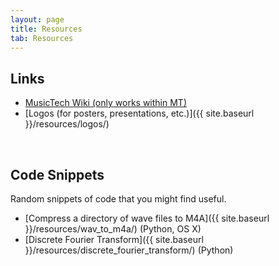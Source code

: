 ```yaml
---
layout: page
title: Resources
tab: Resources
---
```


## Links

* [MusicTech Wiki (only works within MT)](http://132.206.14.8/wiki/index.php/Main_Page)
* [Logos (for posters, presentations, etc.)]({{ site.baseurl }}/resources/logos/)  
<br>

## Code Snippets

Random snippets of code that you might find useful.

* [Compress a directory of wave files to M4A]({{ site.baseurl }}/resources/wav_to_m4a/) (Python, OS X)
* [Discrete Fourier Transform]({{ site.baseurl }}/resources/discrete_fourier_transform/) (Python)
